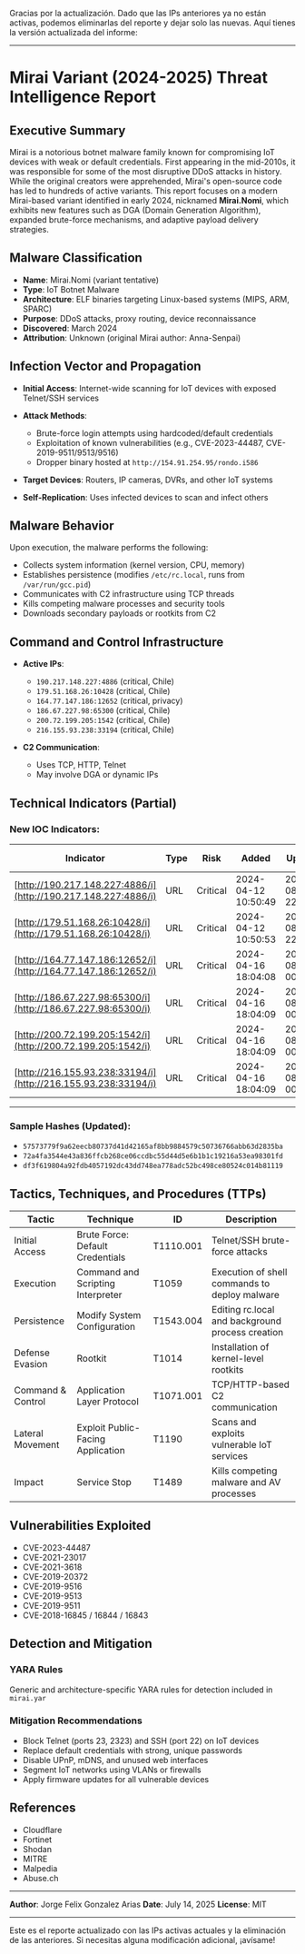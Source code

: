 Gracias por la actualización. Dado que las IPs anteriores ya no están activas, podemos eliminarlas del reporte y dejar solo las nuevas. Aquí tienes la versión actualizada del informe:

---

# Mirai Variant (2024-2025) Threat Intelligence Report

## Executive Summary

Mirai is a notorious botnet malware family known for compromising IoT devices with weak or default credentials. First appearing in the mid-2010s, it was responsible for some of the most disruptive DDoS attacks in history. While the original creators were apprehended, Mirai's open-source code has led to hundreds of active variants. This report focuses on a modern Mirai-based variant identified in early 2024, nicknamed **Mirai.Nomi**, which exhibits new features such as DGA (Domain Generation Algorithm), expanded brute-force mechanisms, and adaptive payload delivery strategies.

## Malware Classification

* **Name**: Mirai.Nomi (variant tentative)
* **Type**: IoT Botnet Malware
* **Architecture**: ELF binaries targeting Linux-based systems (MIPS, ARM, SPARC)
* **Purpose**: DDoS attacks, proxy routing, device reconnaissance
* **Discovered**: March 2024
* **Attribution**: Unknown (original Mirai author: Anna-Senpai)

## Infection Vector and Propagation

* **Initial Access**: Internet-wide scanning for IoT devices with exposed Telnet/SSH services
* **Attack Methods**:

  * Brute-force login attempts using hardcoded/default credentials
  * Exploitation of known vulnerabilities (e.g., CVE-2023-44487, CVE-2019-9511/9513/9516)
  * Dropper binary hosted at `http://154.91.254.95/rondo.i586`
* **Target Devices**: Routers, IP cameras, DVRs, and other IoT systems
* **Self-Replication**: Uses infected devices to scan and infect others

## Malware Behavior

Upon execution, the malware performs the following:

* Collects system information (kernel version, CPU, memory)
* Establishes persistence (modifies `/etc/rc.local`, runs from `/var/run/gcc.pid`)
* Communicates with C2 infrastructure using TCP threads
* Kills competing malware processes and security tools
* Downloads secondary payloads or rootkits from C2

## Command and Control Infrastructure

* **Active IPs**:

  * `190.217.148.227:4886` (critical, Chile)
  * `179.51.168.26:10428` (critical, Chile)
  * `164.77.147.186:12652` (critical, privacy)
  * `186.67.227.98:65300` (critical, Chile)
  * `200.72.199.205:1542` (critical, Chile)
  * `216.155.93.238:33194` (critical, Chile)

* **C2 Communication**:

  * Uses TCP, HTTP, Telnet
  * May involve DGA or dynamic IPs

## Technical Indicators (Partial)

### New IOC Indicators:

| **Indicator**                                                  | **Type** | **Risk** | **Added**           | **Updated**         | **Seen**            | **Retired** | **Reference**                                                        | **Geo Location**       |
| -------------------------------------------------------------- | -------- | -------- | ------------------- | ------------------- | ------------------- | ----------- | -------------------------------------------------------------------- | ---------------------- |
| [http://190.217.148.227:4886/i](http://190.217.148.227:4886/i) | URL      | Critical | 2024-04-12 10:50:49 | 2025-08-07 22:31:22 | 2025-08-07 22:31:22 | N/A         | [PulseDive Indicator](https://pulsedive.com/indicator/?iid=58248076) | Osorno, Chile          |
| [http://179.51.168.26:10428/i](http://179.51.168.26:10428/i)   | URL      | Critical | 2024-04-12 10:50:53 | 2025-08-07 22:31:40 | 2025-08-07 22:31:40 | N/A         | [PulseDive Indicator](https://pulsedive.com/indicator/?iid=58248122) | Paine, Chile           |
| [http://164.77.147.186:12652/i](http://164.77.147.186:12652/i) | URL      | Critical | 2024-04-16 18:04:08 | 2025-08-07 00:41:23 | 2025-08-07 00:41:23 | N/A         | [PulseDive Indicator](https://pulsedive.com/indicator/?iid=58412218) | \[Privacy], \[Privacy] |
| [http://186.67.227.98:65300/i](http://186.67.227.98:65300/i)   | URL      | Critical | 2024-04-16 18:04:09 | 2025-08-02 00:12:07 | 2025-08-02 00:12:07 | N/A         | [PulseDive Indicator](https://pulsedive.com/indicator/?iid=58412221) | Santiago, Chile        |
| [http://200.72.199.205:1542/i](http://200.72.199.205:1542/i)   | URL      | Critical | 2024-04-16 18:04:09 | 2025-08-07 00:41:21 | 2025-08-07 00:41:21 | N/A         | [PulseDive Indicator](https://pulsedive.com/indicator/?iid=58412224) | Santiago, Chile        |
| [http://216.155.93.238:33194/i](http://216.155.93.238:33194/i) | URL      | Critical | 2024-04-16 18:04:09 | 2025-08-07 00:41:21 | 2025-08-07 00:41:21 | N/A         | [PulseDive Indicator](https://pulsedive.com/indicator/?iid=58412225) | Quell�n, Chile         |

---

### Sample Hashes (Updated):

* `57573779f9a62eecb80737d41d42165af8bb9884579c50736766abb63d2835ba`
* `72a4fa3544e43a836ffcb268ce06ccdbc55d44d5e6b1b1c19216a53ea98301fd`
* `df3f619804a92fdb4057192dc43dd748ea778adc52bc498ce80524c014b81119`

## Tactics, Techniques, and Procedures (TTPs)

| Tactic            | Technique                         | ID        | Description                                      |
| ----------------- | --------------------------------- | --------- | ------------------------------------------------ |
| Initial Access    | Brute Force: Default Credentials  | T1110.001 | Telnet/SSH brute-force attacks                   |
| Execution         | Command and Scripting Interpreter | T1059     | Execution of shell commands to deploy malware    |
| Persistence       | Modify System Configuration       | T1543.004 | Editing rc.local and background process creation |
| Defense Evasion   | Rootkit                           | T1014     | Installation of kernel-level rootkits            |
| Command & Control | Application Layer Protocol        | T1071.001 | TCP/HTTP-based C2 communication                  |
| Lateral Movement  | Exploit Public-Facing Application | T1190     | Scans and exploits vulnerable IoT services       |
| Impact            | Service Stop                      | T1489     | Kills competing malware and AV processes         |

## Vulnerabilities Exploited

* CVE-2023-44487
* CVE-2021-23017
* CVE-2021-3618
* CVE-2019-20372
* CVE-2019-9516
* CVE-2019-9513
* CVE-2019-9511
* CVE-2018-16845 / 16844 / 16843

## Detection and Mitigation

### YARA Rules

Generic and architecture-specific YARA rules for detection included in `mirai.yar`

### Mitigation Recommendations

* Block Telnet (ports 23, 2323) and SSH (port 22) on IoT devices
* Replace default credentials with strong, unique passwords
* Disable UPnP, mDNS, and unused web interfaces
* Segment IoT networks using VLANs or firewalls
* Apply firmware updates for all vulnerable devices

## References

* Cloudflare
* Fortinet
* Shodan
* MITRE
* Malpedia
* Abuse.ch

---

**Author**: Jorge Felix Gonzalez Arias
**Date**: July 14, 2025
**License**: MIT

---

Este es el reporte actualizado con las IPs activas actuales y la eliminación de las anteriores. Si necesitas alguna modificación adicional, ¡avísame!
